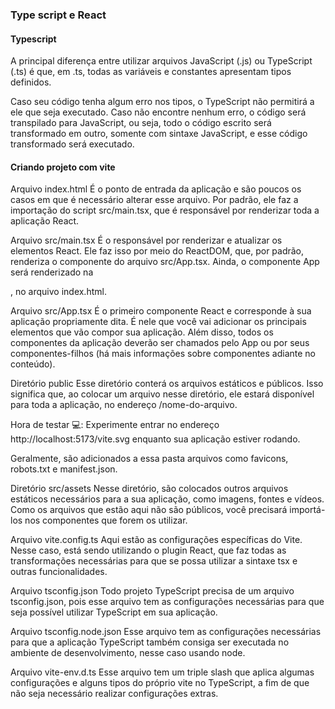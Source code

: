 ### Type script e React

<!-- Inicializar e estruturar um projeto em React com TypeScript.
Definir JSX como maneira de escrever tags HTML em JavaScript.
Criar elementos JSX.
Criar componentes React.
Utilizar componentes React. -->

#### Typescript
A principal diferença entre utilizar arquivos JavaScript (.js) ou TypeScript (.ts) é que, em .ts, todas as variáveis e constantes apresentam tipos definidos.

Caso seu código tenha algum erro nos tipos, o TypeScript não permitirá a ele que seja executado. Caso não encontre nenhum erro, o código será transpilado para JavaScript, ou seja, todo o código escrito será transformado em outro, somente com sintaxe JavaScript, e esse código transformado será executado.

#### Criando projeto com vite 
Arquivo index.html
É o ponto de entrada da aplicação e são poucos os casos em que é necessário alterar esse arquivo. Por padrão, ele faz a importação do script src/main.tsx, que é responsável por renderizar toda a aplicação React.

Arquivo src/main.tsx
É o responsável por renderizar e atualizar os elementos React. Ele faz isso por meio do ReactDOM, que, por padrão, renderiza o componente <App /> do arquivo src/App.tsx. Ainda, o componente App será renderizado na <div id="root"></div>, no arquivo index.html.

Arquivo src/App.tsx
É o primeiro componente React e corresponde à sua aplicação propriamente dita. É nele que você vai adicionar os principais elementos que vão compor sua aplicação. Além disso, todos os componentes da aplicação deverão ser chamados pelo App ou por seus componentes-filhos (há mais informações sobre componentes adiante no conteúdo).

Diretório public
Esse diretório conterá os arquivos estáticos e públicos. Isso significa que, ao colocar um arquivo nesse diretório, ele estará disponível para toda a aplicação, no endereço /nome-do-arquivo.

Hora de testar 💻: Experimente entrar no endereço http://localhost:5173/vite.svg enquanto sua aplicação estiver rodando.

Geralmente, são adicionados a essa pasta arquivos como favicons, robots.txt e manifest.json.

Diretório src/assets
Nesse diretório, são colocados outros arquivos estáticos necessários para a sua aplicação, como imagens, fontes e vídeos. Como os arquivos que estão aqui não são públicos, você precisará importá-los nos componentes que forem os utilizar.

Arquivo vite.config.ts
Aqui estão as configurações específicas do Vite. Nesse caso, está sendo utilizando o plugin React, que faz todas as transformações necessárias para que se possa utilizar a sintaxe tsx e outras funcionalidades.

Arquivo tsconfig.json
Todo projeto TypeScript precisa de um arquivo tsconfig.json, pois esse arquivo tem as configurações necessárias para que seja possível utilizar TypeScript em sua aplicação.

Arquivo tsconfig.node.json
Esse arquivo tem as configurações necessárias para que a aplicação TypeScript também consiga ser executada no ambiente de desenvolvimento, nesse caso usando node.

Arquivo vite-env.d.ts
Esse arquivo tem um triple slash que aplica algumas configurações e alguns tipos do próprio vite no TypeScript, a fim de que não seja necessário realizar configurações extras.

